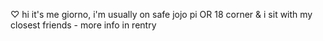 



♡ hi it's me giorno, i'm usually on safe jojo pi OR 18 corner & i sit with my closest friends - more info in rentry
